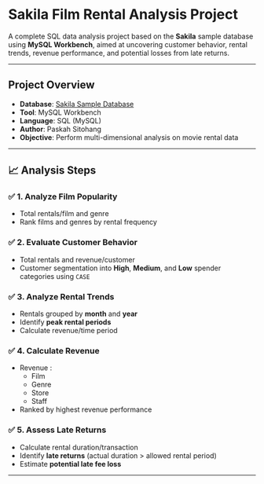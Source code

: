 # Sakila Film Rental Analysis Project

A complete SQL data analysis project based on the **Sakila** sample database using **MySQL Workbench**, aimed at uncovering customer behavior, rental trends, revenue performance, and potential losses from late returns.

---

## Project Overview

- **Database**: [Sakila Sample Database](https://dev.mysql.com/doc/sakila/en/)
- **Tool**: MySQL Workbench
- **Language**: SQL (MySQL)
- **Author**: Paskah Sitohang
- **Objective**: Perform multi-dimensional analysis on movie rental data

---

## 📈 Analysis Steps

### ✅ 1. Analyze Film Popularity
- Total rentals/film and genre
- Rank films and genres by rental frequency

### ✅ 2. Evaluate Customer Behavior
- Total rentals and revenue/customer
- Customer segmentation into **High**, **Medium**, and **Low** spender categories using `CASE`

### ✅ 3. Analyze Rental Trends
- Rentals grouped by **month** and **year**
- Identify **peak rental periods**
- Calculate revenue/time period

### ✅ 4. Calculate Revenue
- Revenue :
  - Film
  - Genre
  - Store
  - Staff
- Ranked by highest revenue performance

### ✅ 5. Assess Late Returns
- Calculate rental duration/transaction
- Identify **late returns** (actual duration > allowed rental period)
- Estimate **potential late fee loss**

---
